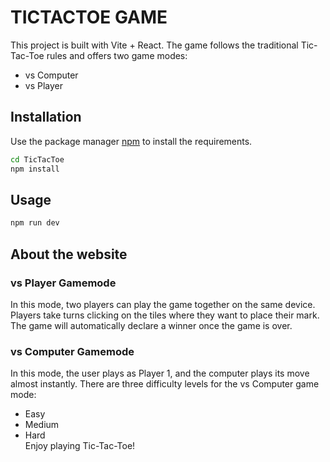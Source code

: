 # TICTACTOE GAME
This project is built with Vite + React. The game follows the traditional Tic-Tac-Toe rules and offers two game modes:
* vs Computer
* vs Player



## Installation

Use the package manager [npm](https://www.npmjs.com/) to install the requirements.

```bash
cd TicTacToe
npm install
```

## Usage

```python
npm run dev
```

## About the website

### vs Player Gamemode
In this mode, two players can play the game together on the same device. Players take turns clicking on the tiles where they want to place their mark. The game will automatically declare a winner once the game is over.
### vs Computer Gamemode
In this mode, the user plays as Player 1, and the computer plays its move almost instantly. There are three difficulty levels for the vs Computer game mode:  
- Easy
- Medium
- Hard  
Enjoy playing Tic-Tac-Toe!

